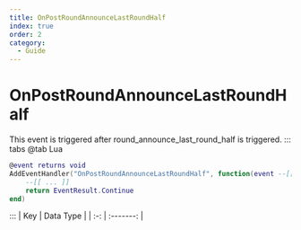 ```yaml
---
title: OnPostRoundAnnounceLastRoundHalf
index: true
order: 2
category:
  - Guide
---
```


# OnPostRoundAnnounceLastRoundHalf
This event is triggered after round_announce_last_round_half is triggered.
::: tabs
@tab Lua
```lua
@event returns void
AddEventHandler("OnPostRoundAnnounceLastRoundHalf", function(event --[[ Event ]])
    --[[ ... ]]
    return EventResult.Continue
end)
```

:::
| Key | Data Type |
| :-: | :-------: |